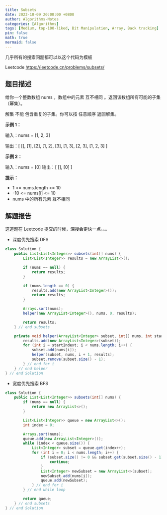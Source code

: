 ```yaml
---
title: Subsets
date: 2023-10-09 20:00:00 +0800
author: Algorithms-Notes
categories: [Algorithms]
tags: [Medium, top-100-liked, Bit Manipulation, Array, Back tracking]
pin: false
math: true
mermaid: false
---
```


几乎所有的搜索问题都可以以这个代码为模板

Leetcode <https://leetcode.cn/problems/subsets/>

## 题目描述

给你一个整数数组 nums ，数组中的元素 互不相同 。返回该数组所有可能的子集（幂集）。

解集 不能 包含重复的子集。你可以按 任意顺序 返回解集。

**示例 1：**

输入：nums = [1, 2, 3]

输出：[ [], [1], [2], [1, 2], [3], [1, 3], [2, 3], [1, 2, 3] ]

**示例 2：**

输入：nums = [0]
输出：[ [], [0] ]
 
**提示：**

* 1 <= nums.length <= 10
* -10 <= nums[i] <= 10
* nums 中的所有元素 互不相同


## 解题报告

这道题在 Leetcode 提交的时候，深搜会更快一点。。。

* 深度优先搜索 DFS

```java
class Solution {
    public List<List<Integer>> subsets(int[] nums) {
        List<List<Integer>> results = new ArrayList<>();

        if (nums == null) {
            return results;
        }

        if (nums.length == 0) {
            results.add(new ArrayList<Integer>());
            return results;
        }

        Arrays.sort(nums);
        helper(new ArrayList<Integer>(), nums, 0, results);

        return results;
    } // end subsets

    private void helper(ArrayList<Integer> subset, int[] nums, int startIndext, List<List<Integer>> results) {
        results.add(new ArrayList<Integer>(subset));
        for (int i = startIndext; i < nums.length; i++) {
            subset.add(nums[i]);
            helper(subset, nums, i + 1, results);
            subset.remove(subset.size() - 1);
        } // end for i
    } // end helper
} // end Solution
```

* 宽度优先搜索 BFS

```java
class Solution {
    public List<List<Integer>> subsets(int[] nums) {
        if (nums == null) {
            return new ArrayList<>();
        }

        List<List<Integer>> queue = new ArrayList<>();
        int index = 0;

        Arrays.sort(nums);
        queue.add(new ArrayList<Integer>());
        while (index < queue.size()) {
            List<Integer> subset = queue.get(index++);
            for (int i = 0; i < nums.length; i++) {
                if (subset.size() != 0 && subset.get(subset.size() - 1) >= nums[i]) {
                    continue;
                }
                List<Integer> newSubset = new ArrayList<>(subset);
                newSubset.add(nums[i]);
                queue.add(newSubset);
            } // end for i
        } // end while loop

        return queue;
    } // end subsets
} // end Solution
```